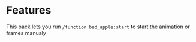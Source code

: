 # Features
This pack lets you run `/function bad_apple:start` to start the animation or frames manualy